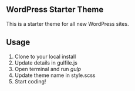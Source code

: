 ## WordPress Starter Theme

This is a starter theme for all new WordPress sites. 

## Usage

1. Clone to your local install
2. Update details in gulfile.js
3. Open terminal and run *gulp*
4. Update theme name in style.scss
5. Start coding!